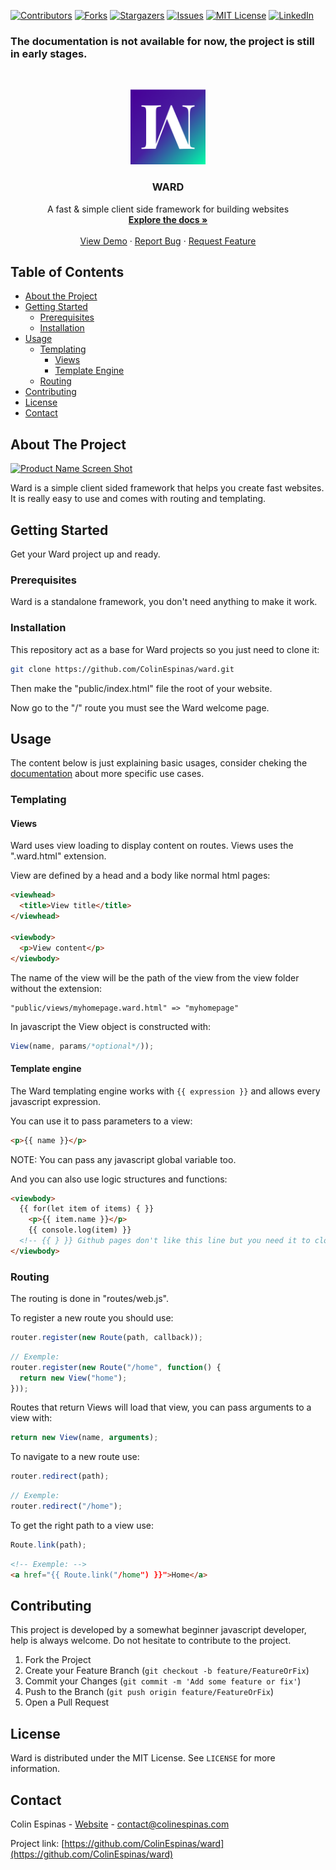 <!--
*** Thanks for checking out this README Template. If you have a suggestion that would
*** make this better, please fork the repo and create a pull request or simply open
*** an issue with the tag "enhancement".
*** Thanks again! Now go create something AMAZING! :D
***
***
***
*** To avoid retyping too much info. Do a search and replace for the following:
*** github_username, repo, twitter_handle, email
-->





<!-- PROJECT SHIELDS -->
<!--
*** I'm using markdown "reference style" links for readability.
*** Reference links are enclosed in brackets [ ] instead of parentheses ( ).
*** See the bottom of this document for the declaration of the reference variables
*** for contributors-url, forks-url, etc. This is an optional, concise syntax you may use.
*** https://www.markdownguide.org/basic-syntax/#reference-style-links
-->
[![Contributors][contributors-shield]][contributors-url]
[![Forks][forks-shield]][forks-url]
[![Stargazers][stars-shield]][stars-url]
[![Issues][issues-shield]][issues-url]
[![MIT License][license-shield]][license-url]
[![LinkedIn][linkedin-shield]][linkedin-url]


### The documentation is not available for now, the project is still in early stages.

<!-- PROJECT LOGO -->
<br />
<p align="center">
  <a href="https://github.com/github_username/repo">
    <img src="https://raw.githubusercontent.com/colinespinas/ward/master/public/assets/images/logo.png" alt="Logo" width="120">
  </a>

  <h3 align="center">WARD</h3>

  <p align="center">
    A fast & simple client side framework for building websites
    <br />
    <a href="https://github.com/github_username/repo"><strong>Explore the docs »</strong></a>
    <br />
    <br />
    <a href="https://ColinEspinas.github.io/ward/public/">View Demo</a>
    ·
    <a href="https://github.com/colinespinas/ward/issues">Report Bug</a>
    ·
    <a href="https://github.com/colinespinas/ward/issues">Request Feature</a>
  </p>
</p>



<!-- TABLE OF CONTENTS -->
## Table of Contents

* [About the Project](#about-the-project)
* [Getting Started](#getting-started)
  * [Prerequisites](#prerequisites)
  * [Installation](#installation)
* [Usage](#usage)
  * [Templating](#templating)
    * [Views](#views)
    * [Template Engine](#template-engine)
  * [Routing](#routing)
* [Contributing](#contributing)
* [License](#license)
* [Contact](#contact)
<!-- * [Acknowledgements](#acknowledgements) -->



<!-- ABOUT THE PROJECT -->
## About The Project

[![Product Name Screen Shot][product-screenshot]](https://i.imgur.com/o9rDolc.jpg)

Ward is a simple client sided framework that helps you create fast websites. It is really easy to use and comes with routing and templating.



<!-- GETTING STARTED -->
## Getting Started

Get your Ward project up and ready.

### Prerequisites

Ward is a standalone framework, you don't need anything to make it work.

### Installation

This repository act as a base for Ward projects so you just need to clone it:
```sh
git clone https://github.com/ColinEspinas/ward.git
```
Then make the "public/index.html" file the root of your website.

Now go to the "/" route you must see the Ward welcome page.



<!-- USAGE EXAMPLES -->
## Usage

The content below is just explaining basic usages, consider cheking the [documentation]() about more specific use cases.

### Templating

#### Views

Ward uses view loading to display content on routes. Views uses the ".ward.html" extension.

View are defined by a head and a body like normal html pages:
```html
<viewhead>
  <title>View title</title>
</viewhead>

<viewbody>
  <p>View content</p>
</viewbody>
```

The name of the view will be the path of the view from the view folder without the extension:
```
"public/views/myhomepage.ward.html" => "myhomepage"
```

In javascript the View object is constructed with:
```javascript
View(name, params/*optional*/));
```


#### Template engine

The Ward templating engine works with ```{{ expression }}``` and allows every javascript expression.

You can use it to pass parameters to a view:
```html
<p>{{ name }}</p>
```
NOTE: You can pass any javascript global variable too.

And you can also use logic structures and functions:
```html
<viewbody>
  {{ for(let item of items) { }}
    <p>{{ item.name }}</p>
    {{ console.log(item) }}
  <!-- {{ } }} Github pages don't like this line but you need it to close the for statement -->
</viewbody>
```



### Routing
The routing is done in "routes/web.js".

To register a new route you should use:
```javascript
router.register(new Route(path, callback));
```
```javascript
// Exemple:
router.register(new Route("/home", function() { 
  return new View("home"); 
}));
```
Routes that return Views will load that view, you can pass arguments to a view with:
```javascript
return new View(name, arguments); 
```

To navigate to a new route use:
```javascript
router.redirect(path);
```
```javascript
// Exemple:
router.redirect("/home");
```

To get the right path to a view use:
```javascript
Route.link(path);
```
```html
<!-- Exemple: -->
<a href="{{ Route.link("/home") }}">Home</a>
```



<!-- CONTRIBUTING -->
## Contributing

This project is developed by a somewhat beginner javascript developer, help is always welcome. Do not hesitate to contribute to the project.

1. Fork the Project
2. Create your Feature Branch (`git checkout -b feature/FeatureOrFix`)
3. Commit your Changes (`git commit -m 'Add some feature or fix'`)
4. Push to the Branch (`git push origin feature/FeatureOrFix`)
5. Open a Pull Request



<!-- LICENSE -->
## License

Ward is distributed under the MIT License. See `LICENSE` for more information.



<!-- CONTACT -->
## Contact

Colin Espinas - [Website](https://colinespinas.com) - contact@colinespinas.com

Project link: [https://github.com/ColinEspinas/ward](https://github.com/ColinEspinas/ward)



<!-- ACKNOWLEDGEMENTS
## Acknowledgements

* []()
* []()
* []()
 -->




<!-- MARKDOWN LINKS & IMAGES -->
<!-- https://www.markdownguide.org/basic-syntax/#reference-style-links -->
[contributors-shield]: https://img.shields.io/github/contributors/colinespinas/ward.svg?style=flat-square
[contributors-url]: https://github.com/colinespinas/ward/graphs/contributors
[forks-shield]: https://img.shields.io/github/forks/colinespinas/ward.svg?style=flat-square
[forks-url]: https://github.com/othneildrew/Best-README-Template/network/members
[stars-shield]: https://img.shields.io/github/stars/colinespinas/ward.svg?style=flat-square
[stars-url]: https://github.com/colinespinas/ward/stargazers
[issues-shield]: https://img.shields.io/github/issues/colinespinas/ward.svg?style=flat-square
[issues-url]: https://github.com/colinespinas/ward/issues
[license-shield]: https://img.shields.io/github/license/colinespinas/ward.svg?style=flat-square
[license-url]: https://github.com/colinespinas/ward/blob/master/LICENSE.md
[linkedin-shield]: https://img.shields.io/badge/-LinkedIn-black.svg?style=flat-square&logo=linkedin&colorB=555
[linkedin-url]: https://www.linkedin.com/in/colin-espinas-9739b8178/l
[product-screenshot]: https://i.imgur.com/o9rDolc.jpg

